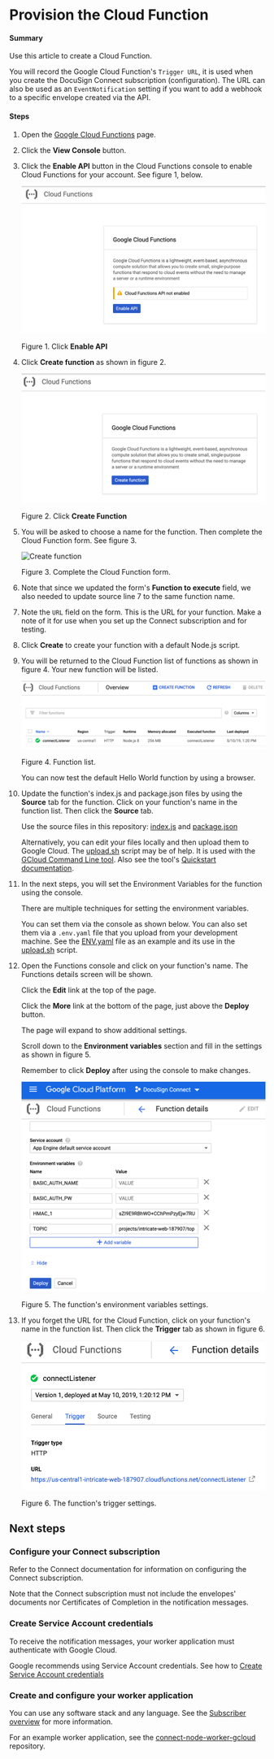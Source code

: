 # Provision the Cloud Function

#### Summary
Use this article to create
a Cloud Function. 

You will record the 
Google Cloud Function's `Trigger URL`,
it is used when you create the 
DocuSign Connect subscription (configuration).
The URL can also be used as an `EventNotification` setting
if you want to add a webhook to a specific envelope 
created via the API.

#### Steps
1. Open the 
   [Google Cloud Functions](https://cloud.google.com/functions/)
   page.
1. Click the **View Console** button.
1. Click the **Enable API** button in the Cloud Functions 
   console to enable Cloud Functions for your account. 
   See figure 1, below.

   ![Enable Cloud Functions](03._Enable_Cloud_Functions_API.png)
   
   Figure 1. Click **Enable API**

1. Click **Create function** as shown in 
   figure 2.

   ![Create function](04._Create_function_button.png)
   
   Figure 2. Click **Create Function**
1. You will be asked to choose a name for the function.
   Then complete the Cloud Function form. See figure 3.
   
   ![Create function](05._Create_function_form.png)
   
   Figure 3. Complete the Cloud Function form.

1. Note that since we updated the form's 
   **Function to execute** field, we also needed to
   update source line 7 to the same function name.

1. Note the `URL` field on the form. This is the URL
   for your function. Make a note of it for use when
   you set up the Connect subscription and for 
   testing. 

1. Click **Create** to create your function
   with a default Node.js script.

1. You will be returned to the Cloud Function list of
   functions as shown in figure 4. Your new function will
   be listed.

   ![Function list](06._Functions_list.png)
   
   Figure 4. Function list.

   You can now test the default Hello World function
   by using a browser.

1. Update the function's index.js and package.json 
   files by using the **Source** tab for the function.
   Click on your function's name in the
   function list. Then click the **Source** tab.

   Use the source files in this repository: 
   [index.js](../connectListener/index.js)
   and 
   [package.json](../connectListener/package.json)

   Alternatively, you can edit your
   files locally and then upload them
   to Google Cloud. The 
   [upload.sh](../upload.sh) script 
   may be of help. It is used with the
   [GCloud Command Line tool](https://cloud.google.com/sdk/gcloud/).
   Also see the tool's 
   [Quickstart documentation](https://cloud.google.com/sdk/docs/quickstarts).

1. In the next steps, you will set the Environment
   Variables for the function using the 
   console. 
   
   There are multiple
   techniques for setting the environment variables.
   
   You can set them via the console as shown below. 
   You can also set them via a `.env.yaml`
   file that you upload from your development machine.
   See the
   [ENV.yaml](../ENV.yaml)
   file as an example and its use in the 
   [upload.sh](../upload.sh) script.

1. Open the Functions console and click on your
   function's name. The Functions details screen
   will be shown. 

   Click the **Edit** link at the top of the page.

   Click the **More** link at the bottom of the
   page, just above the **Deploy** button.

   The page will expand to show additional 
   settings.

   Scroll down to the **Environment variables**
   section and fill in the settings as shown in 
   figure 5.

   Remember to click **Deploy** after using the 
   console to make changes.

   ![Function URL](05.5._Function_env_var.png)
   
   Figure 5. The function's environment
   variables settings.


1. If you forget the URL for the Cloud Function,
   click on your function's name in the
   function list. Then click the **Trigger** tab as
   shown in figure 6. 

   ![Function URL](07._Function_trigger_tab.png)
   
   Figure 6. The function's trigger settings.


## Next steps

### Configure your Connect subscription
Refer to the Connect documentation for information
on configuring the Connect subscription.

Note that the Connect subscription must not
include the envelopes' documents nor
Certificates of Completion in the notification 
messages.

### Create Service Account credentials
To receive the notification messages,
your worker application must authenticate 
with Google Cloud. 

Google recommends using Service Account
credentials. See how to 
[Create Service Account credentials](INSTALLATION_5_svc_account_credentials.md)

### Create and configure your worker application
You can use any software stack and any 
language. See the 
[Subscriber overview](https://cloud.google.com/pubsub/docs/subscriber) 
for more information.

For an example worker application, see
the [connect-node-worker-gcloud](../../connect-node-worker-gcloud)
repository.

